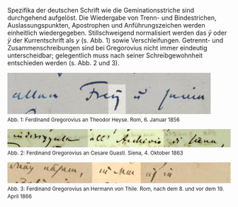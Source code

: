 Spezifika der deutschen Schrift wie die Geminationsstriche sind durchgehend aufgelöst. Die Wiedergabe von Trenn- und Bindestrichen, Auslassungspunkten, Apostrophen und Anführungszeichen werden einheitlich wiedergegeben. Stillschweigend normalisiert werden das *ȳ* oder *ÿ* der Kurrentschrift als *y* (s. Abb. 1) sowie Verschleifungen. Getrennt- und Zusammenschreibungen sind bei Gregorovius nicht immer eindeutig unterscheidbar; gelegentlich muss nach seiner Schreibgewohnheit entschieden werden (s. Abb. 2 und 3).

![](img/normalisierungen-1.png)
<br/><small>Abb. 1: Ferdinand Gregorovius an Theodor Heyse. Rom, 6. Januar 1856</small>

![](img/normalisierungen-3.png)
<small>Abb. 2: Ferdinand Gregorovius an Cesare Guasti. Siena, 4. Oktober 1863</small>

![](img/normalisierungen-4.png)
<br/><small>Abb. 3: Ferdinand Gregorovius an Hermann von Thile. Rom, nach dem 8. und vor dem 19. April 1866</small>
